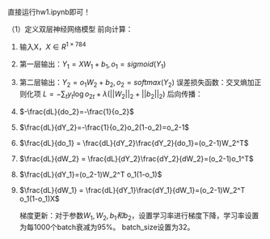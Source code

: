 直接运行hw1.ipynb即可！

（1）定义双层神经网络模型
前向计算：

1. 输入X，$X\in R^{1\times 784}$
2. 第一层输出：$Y_1=XW_1+b_1,o_1=sigmoid(Y_1)$
3. 第二层输出：$Y_2=o_1 W_2+b_2,o_2=softmax(Y_2)$
   误差损失函数：交叉熵加正则化项
   $L = -\sum_t y_t\log o_{2t}+\lambda(||W_2||_2+||b_2||_2)$
   后向传播：
1. $-\frac{dL}{do_2}=-\frac{1}{o_2}$
2. $\frac{dL}{dY_2}=-\frac{1}{o_2}o_2(1-o_2)=o_2-1$
3. $\frac{dL}{do_1} = \frac{dL}{dY_2}\frac{dY_2}{do_1}=(o_2-1)W_2^T$
4. $\frac{dL}{dW_2} = \frac{dL}{dY_2}\frac{dY_2}{dW_2}=(o_2-1)o_1^T$
5. $\frac{dL}{dY_1}=(o_2-1)W_2^T o_1(1-o_1)$
6. $\frac{dL}{dW_1} = \frac{dL}{dY_1}\frac{dY_1}{dW_1}=(o_2-1)W_2^T o_1(1-o_1)X$

   梯度更新：对于参数$W_1,W_2,b_1和b_2$，设置学习率进行梯度下降，学习率设置为每1000个batch衰减为95%。
   batch_size设置为32。
